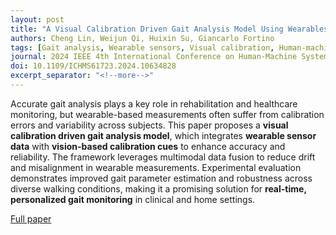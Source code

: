 ```yaml
---
layout: post
title: "A Visual Calibration Driven Gait Analysis Model Using Wearables"
authors: Cheng Lin, Weijun Qi, Huixin Su, Giancarlo Fortino
tags: [Gait analysis, Wearable sensors, Visual calibration, Human-machine systems, ICHMS 2024]
journal: 2024 IEEE 4th International Conference on Human-Machine Systems (ICHMS), May 2024, pp. 1–7, IEEE
doi: 10.1109/ICHMS61723.2024.10634828
excerpt_separator: "<!--more-->"
---
```


Accurate gait analysis plays a key role in rehabilitation and healthcare monitoring, but wearable-based measurements often suffer from calibration errors and variability across subjects. This paper proposes a **visual calibration driven gait analysis model**, which integrates **wearable sensor data** with **vision-based calibration cues** to enhance accuracy and reliability. The framework leverages multimodal data fusion to reduce drift and misalignment in wearable measurements. Experimental evaluation demonstrates improved gait parameter estimation and robustness across diverse walking conditions, making it a promising solution for **real-time, personalized gait monitoring** in clinical and home settings.<!--more-->

[Full paper](https://doi.org/10.1109/ICHMS61723.2024.10634828)
